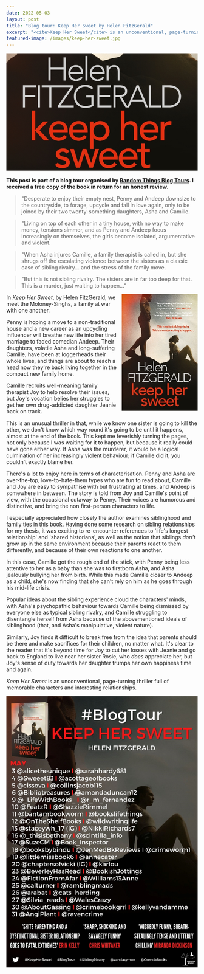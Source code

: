 ```yaml
---
date: 2022-05-03
layout: post
title: "Blog tour: Keep Her Sweet by Helen FitzGerald"
excerpt: "<cite>Keep Her Sweet</cite> is an unconventional, page-turning thriller full of memorable characters and interesting relationships."
featured-image: /images/keep-her-sweet.jpg
---
```


![Keep Her Sweet](/images/keep-her-sweet.jpg)

**This post is part of a blog tour organised by [Random Things Blog Tours](http://randomthingsthroughmyletterbox.blogspot.com/p/services-to-publishers-authors-blog.html). I received a free copy of the book in return for an honest review.**

> "Desperate to enjoy their empty nest, Penny and Andeep downsize to the countryside, to forage, upcycle and fall in love again, only to be joined by their two twenty-something daughters, Asha and Camille.

> "Living on top of each other in a tiny house, with no way to make money, tensions simmer, and as Penny and Andeep focus increasingly on themselves, the girls become isolated, argumentative and violent.

> "When Asha injures Camille, a family therapist is called in, but she shrugs off the escalating violence between the sisters as a classic case of sibling rivalry... and the stress of the family move.

> "But this is not sibling rivalry. The sisters are in far too deep for that. This is a murder, just waiting to happen..."

<img src="/images/keep-her-sweet-200.jpg" alt="Keep Her Sweet" style="float: right; margin-bottom: 10px; margin-left: 10px;">

In <cite>Keep Her Sweet</cite>, by Helen FitzGerald, we meet the Moloney-Singhs, a family at war with one another.

Penny is hoping a move to a non-traditional house and a new career as an upcycling influencer will breathe new life into her tired marriage to faded comedian Andeep. Their daughters, volatile Asha and long-suffering Camille, have been at loggerheads their whole lives, and things are about to reach a head now they're back living together in the compact new family home.

Camille recruits well-meaning family therapist Joy to help resolve their issues, but Joy's vocation belies her struggles to get her own drug-addicted daughter Jeanie back on track.

This is an unusual thriller in that, while we know one sister is going to kill the other, we don't know which way round it's going to be until it happens, almost at the end of the book. This kept me feverishly turning the pages, not only because I was waiting for it to happen, but because it really could have gone either way. If Asha was the murderer, it would be a logical culmination of her increasingly violent behaviour; if Camille did it, you couldn't exactly blame her.

There's a lot to enjoy here in terms of characterisation. Penny and Asha are over-the-top, love-to-hate-them types who are fun to read about, Camille and Joy are easy to sympathise with but frustrating at times, and Andeep is somewhere in between. The story is told from Joy and Camille's point of view, with the occasional cutaway to Penny. Their voices are humorous and distinctive, and bring the non first-person characters to life.

I especially appreciated how closely the author examines siblinghood and family ties in this book. Having done some research on sibling relationships for my thesis, it was exciting to re-encounter references to 'life's longest relationship' and 'shared historians', as well as the notion that siblings *don't* grow up in the same environment because their parents react to them differently, and because of their own reactions to one another.

In this case, Camille got the rough end of the stick, with Penny being less attentive to her as a baby than she was to firstborn Asha, and Asha jealously bullying her from birth. While this made Camille closer to Andeep as a child, she's now finding that she can't rely on him as he goes through his mid-life crisis.

Popular ideas about the sibling experience cloud the characters' minds, with Asha's psychopathic behaviour towards Camille being dismissed by everyone else as typical sibling rivalry, and Camille struggling to disentangle herself from Asha because of the abovementioned ideals of siblinghood (that, and Asha's manipulative, violent nature).

Similarly, Joy finds it difficult to break free from the idea that parents should be there and make sacrifices for their children, no matter what. It's clear to the reader that it's beyond time for Joy to cut her losses with Jeanie and go back to England to live near her sister Rosie, who *does* appreciate her, but Joy's sense of duty towards her daughter trumps her own happiness time and again.

<cite>Keep Her Sweet</cite> is an unconventional, page-turning thriller full of memorable characters and interesting relationships.

![Keep Her Sweet blog tour banner](/images/keep-her-sweet-banner.jpg)
